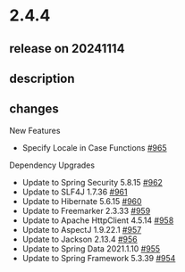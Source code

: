 # 2.4.4

## release on 20241114
## description
## changes
New Features

* Specify Locale in Case Functions <a href="https://github.com/spring-projects/spring-ldap/issues/965" data-hovercard-type="issue" data-hovercard-url="/spring-projects/spring-ldap/issues/965/hovercard">#965</a>

Dependency Upgrades

* Update to Spring Security 5.8.15 <a href="https://github.com/spring-projects/spring-ldap/issues/962" data-hovercard-type="issue" data-hovercard-url="/spring-projects/spring-ldap/issues/962/hovercard">#962</a>
* Update to SLF4J 1.7.36 <a href="https://github.com/spring-projects/spring-ldap/issues/961" data-hovercard-type="issue" data-hovercard-url="/spring-projects/spring-ldap/issues/961/hovercard">#961</a>
* Update to Hibernate 5.6.15 <a href="https://github.com/spring-projects/spring-ldap/issues/960" data-hovercard-type="issue" data-hovercard-url="/spring-projects/spring-ldap/issues/960/hovercard">#960</a>
* Update to Freemarker 2.3.33 <a href="https://github.com/spring-projects/spring-ldap/issues/959" data-hovercard-type="issue" data-hovercard-url="/spring-projects/spring-ldap/issues/959/hovercard">#959</a>
* Update to Apache HttpClient 4.5.14 <a href="https://github.com/spring-projects/spring-ldap/issues/958" data-hovercard-type="issue" data-hovercard-url="/spring-projects/spring-ldap/issues/958/hovercard">#958</a>
* Update to AspectJ 1.9.22.1 <a href="https://github.com/spring-projects/spring-ldap/issues/957" data-hovercard-type="issue" data-hovercard-url="/spring-projects/spring-ldap/issues/957/hovercard">#957</a>
* Update to Jackson 2.13.4 <a href="https://github.com/spring-projects/spring-ldap/issues/956" data-hovercard-type="issue" data-hovercard-url="/spring-projects/spring-ldap/issues/956/hovercard">#956</a>
* Update to Spring Data 2021.1.10 <a href="https://github.com/spring-projects/spring-ldap/issues/955" data-hovercard-type="issue" data-hovercard-url="/spring-projects/spring-ldap/issues/955/hovercard">#955</a>
* Update to Spring Framework 5.3.39 <a href="https://github.com/spring-projects/spring-ldap/issues/954" data-hovercard-type="issue" data-hovercard-url="/spring-projects/spring-ldap/issues/954/hovercard">#954</a>

